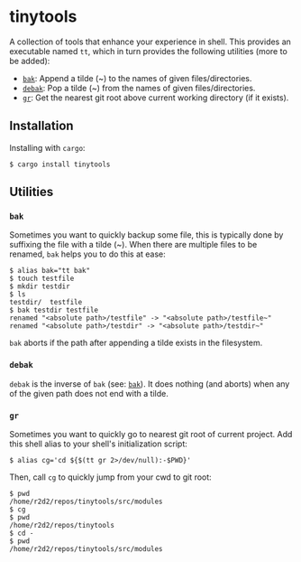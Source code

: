 # tinytools

A collection of tools that enhance your experience in shell.  This provides an
executable named `tt`, which in turn provides the following utilities (more to
be added):

- [`bak`][bak]: Append a tilde \(\~\) to the names of given files/directories.
- [`debak`][debak]: Pop a tilde \(\~\) from the names of given files/directories.
- [`gr`][gr]: Get the nearest git root above current working directory (if it exists).

## Installation

Installing with `cargo`:

```shell
$ cargo install tinytools
```

## Utilities

### `bak`

Sometimes you want to quickly backup some file, this is typically done by
suffixing the file with a tilde \(\~\).  When there are multiple files to be
renamed, `bak` helps you to do this at ease:

```shell
$ alias bak="tt bak"
$ touch testfile
$ mkdir testdir
$ ls
testdir/  testfile
$ bak testdir testfile
renamed "<absolute path>/testfile" -> "<absolute path>/testfile~"
renamed "<absolute path>/testdir" -> "<absolute path>/testdir~"
```

`bak` aborts if the path after appending a tilde exists in the filesystem.

### `debak`

`debak` is the inverse of `bak` (see: [`bak`][bak]).  It does nothing (and
aborts) when any of the given path does not end with a tilde.

### `gr`

Sometimes you want to quickly go to nearest git root of current project.  Add
this shell alias to your shell's initialization script:

```shell
$ alias cg='cd ${$(tt gr 2>/dev/null):-$PWD}'
```

Then, call `cg` to quickly jump from your cwd to git root:

```shell
$ pwd
/home/r2d2/repos/tinytools/src/modules
$ cg
$ pwd
/home/r2d2/repos/tinytools
$ cd -
$ pwd
/home/r2d2/repos/tinytools/src/modules
```

[bak]: #user-content-bak
[debak]: #user-content-debak
[gr]: #user-content-gr

